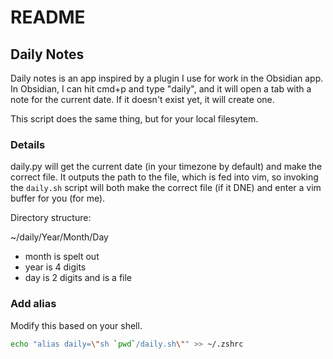 # README

## Daily Notes

Daily notes is an app inspired by a plugin I use for work in the Obsidian app. In Obsidian, I can hit cmd+p and type "daily", and it will open a tab with a note for the current date. If it doesn't exist yet, it will create one.

This script does the same thing, but for your local filesytem.

### Details

daily.py will get the current date (in your timezone by default) and make the correct file. It outputs the path to the file, which is fed into vim, so invoking the `daily.sh` script will both make the correct file (if it DNE) and enter a vim buffer for you (for me).


Directory structure:

~/daily/Year/Month/Day
  - month is spelt out
  - year is 4 digits
  - day is 2 digits and is a file

### Add alias

Modify this based on your shell.

```sh
echo "alias daily=\"sh `pwd`/daily.sh\"" >> ~/.zshrc
```
